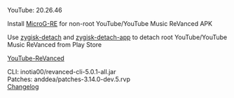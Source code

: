 YouTube: 20.26.46  

Install [MicroG-RE](https://github.com/WSTxda/MicroG-RE/releases) for non-root YouTube/YouTube Music ReVanced APK  

Use [zygisk-detach](https://github.com/j-hc/zygisk-detach) and [zygisk-detach-app](https://github.com/j-hc/zygisk-detach-app/releases) to detach root YouTube/YouTube Music ReVanced from Play Store  

[YouTube-ReVanced](https://github.com/IGOR3K99/YouTube-ReVanced)
  
CLI: inotia00/revanced-cli-5.0.1-all.jar  
Patches: anddea/patches-3.14.0-dev.5.rvp  
[Changelog](https://github.com/anddea/revanced-patches/releases/tag/v3.14.0-dev.5)  
